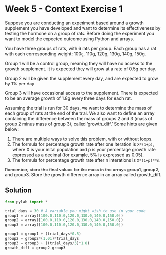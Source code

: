 # Week 5 - Context Exercise 1

Suppose you are conducting an experiment based around a growth supplement you have developed and want to determine its effectiveness by testing the hormone on a group of rats. Before doing the experiment you want to model the expected outcome using Python and arrays.

You have three groups of rats, with 6 rats per group. Each group has a rat with each corresponding weight: 100g, 110g, 120g, 130g, 140g, 150g. 

Group 1 will be a control group, meaning they will have no access to the growth supplement. It is expected they will grow at a rate of 0.5g per day.

Group 2 will be given the supplement every day, and are expected to grow by 1% per day.

Group 3 will have occasional access to the supplement. There is expected to be an average growth of 1.8g every three days for each rat. 

Assuming the trial is run for 30 days, we want to determine the mass of each group of rats at the end of the trial. We also want to define an array containing the difference between the mass of groups 2 and 3 (mass of group 2 minus mass of group 3), called ‘growth_diff.’ Some hints are given below:

1. There are multiple ways to solve this problem, with or without loops. 
2. The formula for percentage growth rate after one iteration is `X*(1+p)`, where X is your inital population and p is your percentage growth rate expressed as a decimal (for example, 5% is expressed as 0.05). 
3. The formula for percentage growth rate after n interations is `X*(1+p)**n`.

Remember, store the final values for the mass in the arrays group1, group2, and group3. Store the growth difference array in an array called growth_diff.

## Solution
```python
from pylab import *

trial_days = 30 # A variable you might wish to use in your code
group1 = array([100.0,110.0,120.0,130.0,140.0,150.0])
group2 = array([100.0,110.0,120.0,130.0,140.0,150.0])
group3 = array([100.0,110.0,120.0,130.0,140.0,150.0])

group1 = group1 + (trial_days*0.5)
group2 = group2*(1.01)*trial_days
group3 = group3 + ((trial_days/3)*1.8)
growth_diff = group2-group3
```
